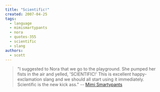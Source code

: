 ```yaml
---
title: "Scientific!"
created: 2007-04-25
tags: 
  - language
  - mimismartypants
  - nora
  - quotes-355
  - scientific
  - slang
authors: 
  - scott
---
```


> "I suggested to Nora that we go to the playground. She pumped her fists in the air and yelled, 'SCIENTIFIC!' This is excellent happy-exclamation slang and we should all start using it immediately. Scientific is the new kick ass." \-- [Mimi Smartypants](http://smartypants.diaryland.com/042407.html)
